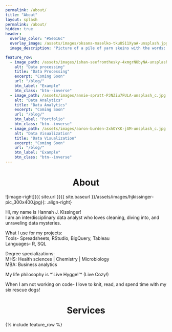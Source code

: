 ```yaml
---
permalink: /about/
title: "About"
layout: splash
permalink: /about/
hidden: true
header:
  overlay_color: "#5e616c"
  overlay_image: /assets/images/oksana-maselko-tkuUS11XyaA-unsplash.jpg
  image_description: "Picture of a pile of yarn skeins with the words: Data driven solutions, hand crafted insights." 

feature_row:
  - image_path: /assets/images/ishan-seefromthesky-4xmgrNUbyNA-unsplash_c.jpg
    alt: "Data processing"
    title: "Data Processing"
    excerpt: "Coming Soon"
    url: "/blog/"
    btn_label: "Example" 
    btn_class: "btn--inverse"
  - image_path: /assets/images/annie-spratt-PJNZiu7FULA-unsplash_c.jpg
    alt: "Data Analytics"
    title: "Data Analytics"
    excerpt: "Coming Soon"
    url: "/blog/"
    btn_label: "Portfolio" 
    btn_class: "btn--inverse"
  - image_path: /assets/images/aaron-burden-2xhOYKK-jAM-unsplash_c.jpg
    alt: "Data Visualization"
    title: "Data Visualization"
    excerpt: "Coming Soon"
    url: "/blog/"
    btn_label: "Example" 
    btn_class: "btn--inverse"
---
```

<h1 style="text-align: center;">About</h1>

![image-right]({{ site.url }}{{ site.baseurl }}/assets/images/hjkissinger-pic_300x400.jpg){: .align-right}

<p>Hi, my name is Hannah J. Kissinger! <br> I am an interdisciplinary data analyst who loves cleaning, diving into, and unraveling data mysteries.</p> 

<p>What I use for my projects:<br>Tools- Spreadsheets, RStudio, BigQuery, Tableau<br>Languages- R, SQL</p>

<p>Degree specializations:<br>MHS: Health sciences | Chemistry | Microbiology<br>MBA: Business analytics</p>

<p>My life philosophy is *'Live Hygge!'* (Live Cozy!)</p> 
<p>When I am not working on code- I love to knit, read, and spend time with my six rescue dogs!</p>

<h1 style="text-align: center;">Services</h1>
{% include feature_row %}

